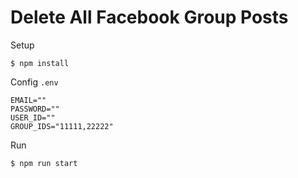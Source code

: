 # Delete All Facebook Group Posts

Setup
```
$ npm install
```

Config `.env`
```
EMAIL=""
PASSWORD=""
USER_ID=""
GROUP_IDS="11111,22222"
```

Run
```
$ npm run start
```